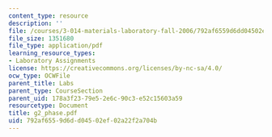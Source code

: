 ```yaml
---
content_type: resource
description: ''
file: /courses/3-014-materials-laboratory-fall-2006/792af6559d6dd04502ef02a22f2a704b_g2_phase.pdf
file_size: 1351680
file_type: application/pdf
learning_resource_types:
- Laboratory Assignments
license: https://creativecommons.org/licenses/by-nc-sa/4.0/
ocw_type: OCWFile
parent_title: Labs
parent_type: CourseSection
parent_uid: 178a3f23-79e5-2e6c-90c3-e52c15603a59
resourcetype: Document
title: g2_phase.pdf
uid: 792af655-9d6d-d045-02ef-02a22f2a704b
---
```

